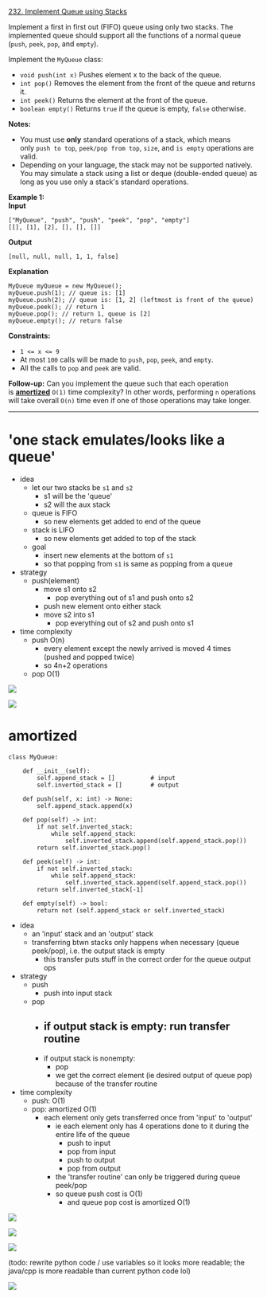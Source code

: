 [232. Implement Queue using Stacks](https://leetcode.com/problems/implement-queue-using-stacks/)

Implement a first in first out (FIFO) queue using only two stacks. The implemented queue should support all the functions of a normal queue (`push`, `peek`, `pop`, and `empty`).

Implement the `MyQueue` class:
- `void push(int x)` Pushes element x to the back of the queue.
- `int pop()` Removes the element from the front of the queue and returns it.
- `int peek()` Returns the element at the front of the queue.
- `boolean empty()` Returns `true` if the queue is empty, `false` otherwise.

**Notes:**
- You must use **only** standard operations of a stack, which means only `push to top`, `peek/pop from top`, `size`, and `is empty` operations are valid.
- Depending on your language, the stack may not be supported natively. You may simulate a stack using a list or deque (double-ended queue) as long as you use only a stack's standard operations.

**Example 1:**  
**Input**  
```
["MyQueue", "push", "push", "peek", "pop", "empty"]
[[], [1], [2], [], [], []]
```
**Output**  
```
[null, null, null, 1, 1, false]
```
**Explanation**  
```
MyQueue myQueue = new MyQueue();
myQueue.push(1); // queue is: [1]
myQueue.push(2); // queue is: [1, 2] (leftmost is front of the queue)
myQueue.peek(); // return 1
myQueue.pop(); // return 1, queue is [2]
myQueue.empty(); // return false
```

**Constraints:**
- `1 <= x <= 9`
- At most `100` calls will be made to `push`, `pop`, `peek`, and `empty`.
- All the calls to `pop` and `peek` are valid.

**Follow-up:** Can you implement the queue such that each operation is **[amortized](https://en.wikipedia.org/wiki/Amortized_analysis)** `O(1)` time complexity? In other words, performing `n` operations will take overall `O(n)` time even if one of those operations may take longer.

---

# 'one stack emulates/looks like a queue'
- idea	
	- let our two stacks be `s1` and `s2`
		- s1 will be the 'queue'
		- s2 will the aux stack
	- queue is FIFO
		- so new elements get added to end of the queue
	- stack is LIFO
		- so new elements get added to top of the stack
	- goal
		- insert new elements at the bottom of `s1`
		- so that popping from `s1` is same as popping from a queue
- strategy
	- push(element)
		- move s1 onto s2
			- pop everything out of s1 and push onto s2
		- push new element onto either stack
		- move s2 into s1
			- pop everything out of s2 and push onto s1
- time complexity
	- push O(n)
		- every element except the newly arrived is moved 4 times (pushed and popped twice)
		- so 4n+2 operations
	- pop O(1)  


![](../!assets/attachments/Pasted%20image%2020240304150954.png)

![](../!assets/attachments/Pasted%20image%2020240304151013.png)



# amortized
```
class MyQueue:
    
    def __init__(self):
        self.append_stack = []          # input
        self.inverted_stack = []        # output

    def push(self, x: int) -> None:
        self.append_stack.append(x)

    def pop(self) -> int:
        if not self.inverted_stack:
            while self.append_stack:
                self.inverted_stack.append(self.append_stack.pop())
        return self.inverted_stack.pop()

    def peek(self) -> int:
        if not self.inverted_stack:
            while self.append_stack:
                self.inverted_stack.append(self.append_stack.pop())
        return self.inverted_stack[-1]

    def empty(self) -> bool:
        return not (self.append_stack or self.inverted_stack)
```


- idea
	- an 'input' stack and an 'output' stack
	- transferring btwn stacks only happens when necessary (queue peek/pop), i.e. the output stack is empty
		- this transfer puts stuff in the correct order for the queue output ops
- strategy
	- push
		- push into input stack
	- pop
		- if output stack is empty: run transfer routine
			- 
		- if output stack is nonempty:
			- pop
			- we get the correct element (ie desired output of queue pop) because of the transfer routine
- time complexity
	- push: O(1)
	- pop: amortized O(1)
		- each element only gets transferred once from 'input' to 'output'
			- ie each element only has 4 operations done to it during the entire life of the queue
				- push to input
				- pop from input
				- push to output
				- pop from output
			- the 'transfer routine' can only be triggered during queue peek/pop
			- so queue push cost is O(1)
				- and queue pop cost is amortized O(1)


![](../!assets/attachments/Pasted%20image%2020240304152152.png)




![](../!assets/attachments/Pasted%20image%2020240224130028.png)







![](../!assets/attachments/Pasted%20image%2020240224130106.png)









(todo: rewrite python code / use variables so it looks more readable;
the java/cpp is more readable than current python code lol)

![](../!assets/attachments/Pasted%20image%2020240224130440.png)
